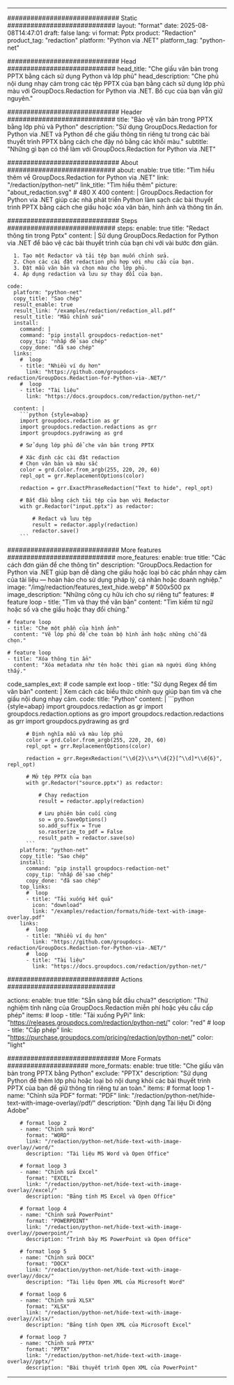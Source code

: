 
---
############################# Static ############################
layout: "format"
date:  2025-08-08T14:47:01
draft: false
lang: vi
format: Pptx
product: "Redaction"
product_tag: "redaction"
platform: "Python via .NET"
platform_tag: "python-net"

############################# Head ############################
head_title: "Che giấu văn bản trong PPTX bằng cách sử dụng Python và lớp phủ"
head_description: "Che phủ nội dung nhạy cảm trong các tệp PPTX của bạn bằng cách sử dụng lớp phủ màu với GroupDocs.Redaction for Python via .NET. Bố cục của bạn vẫn giữ nguyên."

############################# Header ############################
title: "Bảo vệ văn bản trong PPTX bằng lớp phủ và Python" 
description: "Sử dụng GroupDocs.Redaction for Python via .NET và Python để che giấu thông tin riêng tư trong các bài thuyết trình PPTX bằng cách che đậy nó bằng các khối màu."
subtitle: "Những gì bạn có thể làm với GroupDocs.Redaction for Python via .NET" 

############################# About ############################
about:
    enable: true
    title: "Tìm hiểu thêm về GroupDocs.Redaction for Python via .NET"
    link: "/redaction/python-net/"
    link_title: "Tìm hiểu thêm"
    picture: "about_redaction.svg" # 480 X 400
    content: |
       GroupDocs.Redaction for Python via .NET giúp các nhà phát triển Python làm sạch các bài thuyết trình PPTX bằng cách che giấu hoặc xóa văn bản, hình ảnh và thông tin ẩn.

############################# Steps ############################
steps:
    enable: true
    title: "Redact thông tin trong Pptx"
    content: |
      Sử dụng GroupDocs.Redaction for Python via .NET để bảo vệ các bài thuyết trình của bạn chỉ với vài bước đơn giản.
      
      1. Tạo một Redactor và tải tệp bạn muốn chỉnh sửa.
      2. Chọn các cài đặt redaction phù hợp với nhu cầu của bạn.
      3. Đặt mẫu văn bản và chọn màu cho lớp phủ.
      4. Áp dụng redaction và lưu sự thay đổi của bạn.
   
    code:
      platform: "python-net"
      copy_title: "Sao chép"
      result_enable: true
      result_link: "/examples/redaction/redaction_all.pdf"
      result_title: "Mẫu chỉnh sửa"
      install:
        command: |
        command: "pip install groupdocs-redaction-net"
        copy_tip: "nhấp để sao chép"
        copy_done: "đã sao chép"
      links:
        #  loop
        - title: "Nhiều ví dụ hơn"
          link: "https://github.com/groupdocs-redaction/GroupDocs.Redaction-for-Python-via-.NET/"
        #  loop
        - title: "Tài liệu"
          link: "https://docs.groupdocs.com/redaction/python-net/"
          
      content: |
        ```python {style=abap}
        import groupdocs.redaction as gr
        import groupdocs.redaction.redactions as grr
        import groupdocs.pydrawing as grd

        # Sử dụng lớp phủ để che văn bản trong PPTX

        # Xác định các cài đặt redaction
        # Chọn văn bản và màu sắc
        color = grd.Color.from_argb(255, 220, 20, 60)
        repl_opt = grr.ReplacementOptions(color)
                
        redaction = grr.ExactPhraseRedaction("Text to hide", repl_opt)

        # Bắt đầu bằng cách tải tệp của bạn với Redactor
        with gr.Redactor("input.pptx") as redactor:

            # Redact và lưu tệp
            result = redactor.apply(redaction)
            redactor.save()
        ```            


############################# More features ############################
more_features:
  enable: true
  title: "Các cách đơn giản để che thông tin"
  description: "GroupDocs.Redaction for Python via .NET giúp bạn dễ dàng che giấu hoặc loại bỏ các phần nhạy cảm của tài liệu — hoàn hảo cho sử dụng pháp lý, cá nhân hoặc doanh nghiệp."
  image: "/img/redaction/features_text_hide.webp" # 500x500 px
  image_description: "Những công cụ hữu ích cho sự riêng tư"
  features:
    # feature loop
    - title: "Tìm và thay thế văn bản"
      content: "Tìm kiếm từ ngữ hoặc số và che giấu hoặc thay đổi chúng."

    # feature loop
    - title: "Che một phần của hình ảnh"
      content: "Vẽ lớp phủ để che toàn bộ hình ảnh hoặc những chỗ đã chọn."

    # feature loop
    - title: "Xóa thông tin ẩn"
      content: "Xóa metadata như tên hoặc thời gian mà người dùng không thấy."
      
  code_samples_ext:
    # code sample ext loop
    - title: "Sử dụng Regex để tìm văn bản"
      content: |
        Xem cách các biểu thức chính quy giúp bạn tìm và che giấu nội dung nhạy cảm.
      code:
        title: "Python"
        content: |
          ```python {style=abap}
          import groupdocs.redaction as gr
          import groupdocs.redaction.options as gro
          import groupdocs.redaction.redactions as grr
          import groupdocs.pydrawing as grd

          # Định nghĩa mẫu và màu lớp phủ
          color = grd.Color.from_argb(255, 220, 20, 60)
          repl_opt = grr.ReplacementOptions(color)

          redaction = grr.RegexRedaction("\\d{2}\\s*\\d{2}[^\\d]*\\d{6}", repl_opt)

          # Mở tệp PPTX của bạn
          with gr.Redactor("source.pptx") as redactor:

              # Chạy redaction
              result = redactor.apply(redaction)

              # Lưu phiên bản cuối cùng
              so = gro.SaveOptions()
              so.add_suffix = True
              so.rasterize_to_pdf = False
              result_path = redactor.save(so)
          ```
        platform: "python-net"
        copy_title: "Sao chép"
        install:
          command: "pip install groupdocs-redaction-net"
          copy_tip: "nhấp để sao chép"
          copy_done: "đã sao chép"
        top_links:
          #  loop
          - title: "Tải xuống kết quả"
            icon: "download"
            link: "/examples/redaction/formats/hide-text-with-image-overlay.pdf"
        links:
          #  loop
          - title: "Nhiều ví dụ hơn"
            link: "https://github.com/groupdocs-redaction/GroupDocs.Redaction-for-Python-via-.NET/"
          #  loop
          - title: "Tài liệu"
            link: "https://docs.groupdocs.com/redaction/python-net/"


############################# Actions ############################

actions:
  enable: true
  title: "Sẵn sàng bắt đầu chưa?"
  description: "Thử nghiệm tính năng của GroupDocs.Redaction miễn phí hoặc yêu cầu cấp phép"
  items:
    #  loop
    - title: "Tải xuống PyPi"
      link: "https://releases.groupdocs.com/redaction/python-net/"
      color: "red"
        #  loop
    - title: "Cấp phép"
      link: "https://purchase.groupdocs.com/pricing/redaction/python-net/"
      color: "light"


############################# More Formats #####################
more_formats:
    enable: true
    title: "Che giấu văn bản trong PPTX bằng Python"
    exclude: "PPTX"
    description: "Sử dụng Python để thêm lớp phủ hoặc loại bỏ nội dung khỏi các bài thuyết trình PPTX của bạn để giữ thông tin riêng tư an toàn."
    items: 
        # format loop 1
        - name: "Chỉnh sửa PDF"
          format: "PDF"
          link: "/redaction/python-net/hide-text-with-image-overlay//pdf/"
          description: "Định dạng Tài liệu Di động Adobe"

        # format loop 2
        - name: "Chỉnh sửa Word"
          format: "WORD"
          link: "/redaction/python-net/hide-text-with-image-overlay//word/"
          description: "Tài liệu MS Word và Open Office"
          
        # format loop 3
        - name: "Chỉnh sửa Excel"
          format: "EXCEL"
          link: "/redaction/python-net/hide-text-with-image-overlay//excel/"
          description: "Bảng tính MS Excel và Open Office"

        # format loop 4
        - name: "Chỉnh sửa PowerPoint"
          format: "POWERPOINT"
          link: "/redaction/python-net/hide-text-with-image-overlay//powerpoint/"
          description: "Trình bày MS PowerPoint và Open Office"

        # format loop 5
        - name: "Chỉnh sửa DOCX"
          format: "DOCX"
          link: "/redaction/python-net/hide-text-with-image-overlay//docx/"
          description: "Tài liệu Open XML của Microsoft Word"
          
        # format loop 6
        - name: "Chỉnh sửa XLSX"
          format: "XLSX"
          link: "/redaction/python-net/hide-text-with-image-overlay//xlsx/"
          description: "Bảng tính Open XML của Microsoft Excel"
          
        # format loop 7
        - name: "Chỉnh sửa PPTX"
          format: "PPTX"
          link: "/redaction/python-net/hide-text-with-image-overlay//pptx/"
          description: "Bài thuyết trình Open XML của PowerPoint"


---